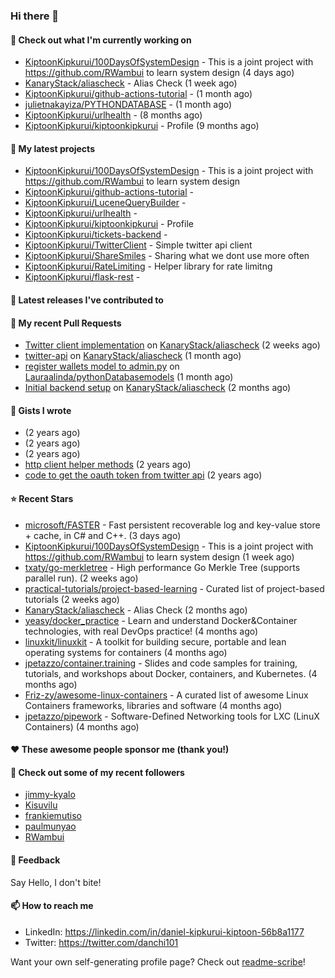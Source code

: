 
### Hi there 👋

#### 👷 Check out what I'm currently working on

- [KiptoonKipkurui/100DaysOfSystemDesign](https://github.com/KiptoonKipkurui/100DaysOfSystemDesign) - This is a joint project with https://github.com/RWambui to learn system design (4 days ago)
- [KanaryStack/aliascheck](https://github.com/KanaryStack/aliascheck) - Alias Check (1 week ago)
- [KiptoonKipkurui/github-actions-tutorial](https://github.com/KiptoonKipkurui/github-actions-tutorial) -  (1 month ago)
- [julietnakayiza/PYTHONDATABASE](https://github.com/julietnakayiza/PYTHONDATABASE) -  (1 month ago)
- [KiptoonKipkurui/urlhealth](https://github.com/KiptoonKipkurui/urlhealth) -  (8 months ago)
- [KiptoonKipkurui/kiptoonkipkurui](https://github.com/KiptoonKipkurui/kiptoonkipkurui) - Profile (9 months ago)

#### 🌱 My latest projects

- [KiptoonKipkurui/100DaysOfSystemDesign](https://github.com/KiptoonKipkurui/100DaysOfSystemDesign) - This is a joint project with https://github.com/RWambui to learn system design
- [KiptoonKipkurui/github-actions-tutorial](https://github.com/KiptoonKipkurui/github-actions-tutorial) - 
- [KiptoonKipkurui/LuceneQueryBuilder](https://github.com/KiptoonKipkurui/LuceneQueryBuilder) - 
- [KiptoonKipkurui/urlhealth](https://github.com/KiptoonKipkurui/urlhealth) - 
- [KiptoonKipkurui/kiptoonkipkurui](https://github.com/KiptoonKipkurui/kiptoonkipkurui) - Profile
- [KiptoonKipkurui/tickets-backend](https://github.com/KiptoonKipkurui/tickets-backend) - 
- [KiptoonKipkurui/TwitterClient](https://github.com/KiptoonKipkurui/TwitterClient) - Simple twitter api client
- [KiptoonKipkurui/ShareSmiles](https://github.com/KiptoonKipkurui/ShareSmiles) - Sharing what we dont use more often
- [KiptoonKipkurui/RateLimiting](https://github.com/KiptoonKipkurui/RateLimiting) - Helper library for rate limitng 
- [KiptoonKipkurui/flask-rest](https://github.com/KiptoonKipkurui/flask-rest) - 

#### 🔭 Latest releases I've contributed to


#### 🔨 My recent Pull Requests

- [Twitter client implementation](https://github.com/KanaryStack/aliascheck/pull/40) on [KanaryStack/aliascheck](https://github.com/KanaryStack/aliascheck) (2 weeks ago)
- [twitter-api](https://github.com/KanaryStack/aliascheck/pull/17) on [KanaryStack/aliascheck](https://github.com/KanaryStack/aliascheck) (1 month ago)
- [register wallets model to admin.py](https://github.com/Lauraalinda/pythonDatabasemodels/pull/1) on [Lauraalinda/pythonDatabasemodels](https://github.com/Lauraalinda/pythonDatabasemodels) (1 month ago)
- [Initial backend setup](https://github.com/KanaryStack/aliascheck/pull/7) on [KanaryStack/aliascheck](https://github.com/KanaryStack/aliascheck) (2 months ago)


#### 📓 Gists I wrote

- [](https://gist.github.com/75f8e6859120ff76384203162ff71031) (2 years ago)
- [](https://gist.github.com/36d123dbcfae3aa16c9fa05d14b77e70) (2 years ago)
- [](https://gist.github.com/03aa6a9e4d1f6e83ffe6ce69bac8ade0) (2 years ago)
- [http client helper methods](https://gist.github.com/42b4af13921bcb86f7f2aa61d76dc5f3) (2 years ago)
- [code to get the oauth token from twitter api](https://gist.github.com/4f857e433d186cdd79501c0bd4bff8b9) (2 years ago)

#### ⭐ Recent Stars

- [microsoft/FASTER](https://github.com/microsoft/FASTER) - Fast persistent recoverable log and key-value store &#43; cache, in C# and C&#43;&#43;. (3 days ago)
- [KiptoonKipkurui/100DaysOfSystemDesign](https://github.com/KiptoonKipkurui/100DaysOfSystemDesign) - This is a joint project with https://github.com/RWambui to learn system design (1 week ago)
- [txaty/go-merkletree](https://github.com/txaty/go-merkletree) - High performance Go Merkle Tree (supports parallel run). (2 weeks ago)
- [practical-tutorials/project-based-learning](https://github.com/practical-tutorials/project-based-learning) - Curated list of project-based tutorials (2 weeks ago)
- [KanaryStack/aliascheck](https://github.com/KanaryStack/aliascheck) - Alias Check (2 months ago)
- [yeasy/docker_practice](https://github.com/yeasy/docker_practice) - Learn and understand Docker&amp;Container technologies, with real DevOps practice! (4 months ago)
- [linuxkit/linuxkit](https://github.com/linuxkit/linuxkit) - A toolkit for building secure, portable and lean operating systems for containers (4 months ago)
- [jpetazzo/container.training](https://github.com/jpetazzo/container.training) - Slides and code samples for training, tutorials, and workshops about Docker, containers, and Kubernetes. (4 months ago)
- [Friz-zy/awesome-linux-containers](https://github.com/Friz-zy/awesome-linux-containers) - A curated list of awesome Linux Containers frameworks, libraries and software (4 months ago)
- [jpetazzo/pipework](https://github.com/jpetazzo/pipework) - Software-Defined Networking tools for LXC (LinuX Containers) (4 months ago)

#### ❤️ These awesome people sponsor me (thank you!)


#### 👯 Check out some of my recent followers

- [jimmy-kyalo](https://github.com/jimmy-kyalo)
- [Kisuvilu](https://github.com/Kisuvilu)
- [frankiemutiso](https://github.com/frankiemutiso)
- [paulmunyao](https://github.com/paulmunyao)
- [RWambui](https://github.com/RWambui)

#### 💬 Feedback

Say Hello, I don't bite!

#### 📫 How to reach me
- LinkedIn: https://linkedin.com/in/daniel-kipkurui-kiptoon-56b8a1177
- Twitter: https://twitter.com/danchi101


Want your own self-generating profile page? Check out [readme-scribe](https://github.com/muesli/readme-scribe)!
